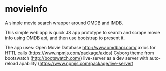 # movieInfo
A simple movie search wrapper around OMDB and IMDB.

This simple web app is quick JS app prototype to search and scrape movie info using OMDB api, and then use bootstrap to present it.

The app uses:
Open Movie Database http://www.omdbapi.com/ 
axios for HTTL calls (https://www.npmjs.com/package/axios)
Cyborg theme from bootswatch (http://bootswatch.com/)
live-server as a dev server with auto-reload apability (https://www.npmjs.com/package/live-server) 
